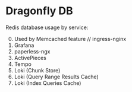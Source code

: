 # Dragonfly DB

Redis database usage by service:

0. Used by Memcached feature // ingress-nginx
1. Grafana
2. paperless-ngx
3. ActivePieces
4. Tempo
5. Loki (Chunk Store)
6. Loki (Query Range Results Cache)
7. Loki (Index Queries Cache)
